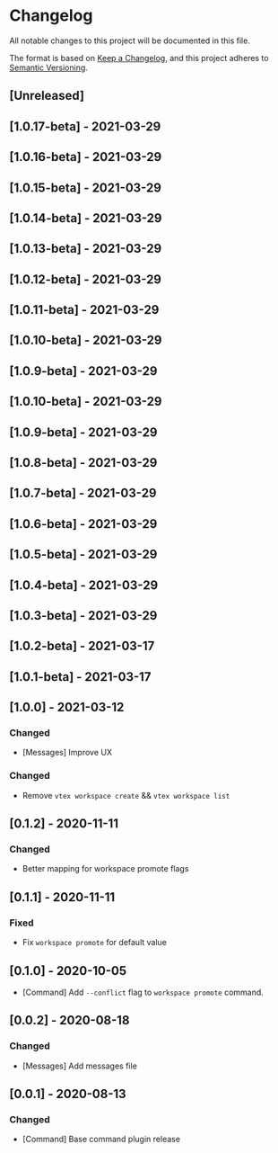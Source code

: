 # Changelog
All notable changes to this project will be documented in this file.

The format is based on [Keep a Changelog](https://keepachangelog.com/en/1.0.0/),
and this project adheres to [Semantic Versioning](https://semver.org/spec/v2.0.0.html).

## [Unreleased]

## [1.0.17-beta] - 2021-03-29

## [1.0.16-beta] - 2021-03-29

## [1.0.15-beta] - 2021-03-29

## [1.0.14-beta] - 2021-03-29

## [1.0.13-beta] - 2021-03-29

## [1.0.12-beta] - 2021-03-29

## [1.0.11-beta] - 2021-03-29

## [1.0.10-beta] - 2021-03-29

## [1.0.9-beta] - 2021-03-29

## [1.0.10-beta] - 2021-03-29

## [1.0.9-beta] - 2021-03-29

## [1.0.8-beta] - 2021-03-29

## [1.0.7-beta] - 2021-03-29

## [1.0.6-beta] - 2021-03-29

## [1.0.5-beta] - 2021-03-29

## [1.0.4-beta] - 2021-03-29

## [1.0.3-beta] - 2021-03-29

## [1.0.2-beta] - 2021-03-17

## [1.0.1-beta] - 2021-03-17

## [1.0.0] - 2021-03-12

### Changed
- [Messages] Improve UX
### Changed
- Remove `vtex workspace create` && `vtex workspace list`
## [0.1.2] - 2020-11-11
### Changed
- Better mapping for workspace promote flags

## [0.1.1] - 2020-11-11
### Fixed
- Fix `workspace promote` for default value

## [0.1.0] - 2020-10-05
- [Command] Add `--conflict` flag to `workspace promote` command.

## [0.0.2] - 2020-08-18
### Changed
- [Messages] Add messages file

## [0.0.1] - 2020-08-13

### Changed
- [Command] Base command plugin release
